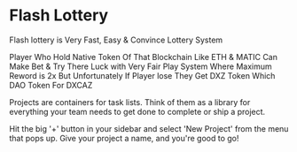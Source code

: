 # Flash Lottery

Flash lottery is Very Fast, Easy & Convince Lottery System&#x20;

Player Who Hold Native Token Of That Blockchain Like ETH & MATIC Can Make Bet & Try There Luck with Very Fair Play System Where Maximum Reword is 2x But Unfortunately If Player lose They Get DXZ Token Which DAO Token For DXCAZ &#x20;

Projects are containers for task lists. Think of them as a library for everything your team needs to get done to complete or ship a project.

Hit the big '+' button in your sidebar and select 'New Project' from the menu that pops up. Give your project a name, and you're good to go!
